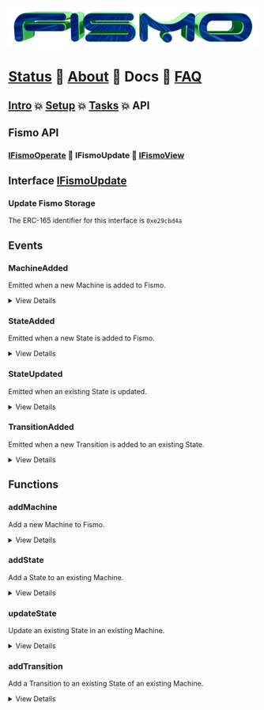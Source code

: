 ![Fismo](../images/fismo-logo.png)
# [Status](../../README.md) 🧪 [About](../about.md)  🧪 Docs 🧪 [FAQ](../faq.md)

## [Intro](../intro.md) 💥 [Setup](../setup.md) 💥 [Tasks](../tasks.md) 💥 API

## Fismo API
### [IFismoOperate](IFismoOperate.md) 🔬 IFismoUpdate 🔬 [IFismoView](IFismoView.md)

## Interface [IFismoUpdate](../../contracts/interfaces/IFismoUpdate.sol)
### Update Fismo Storage
The ERC-165 identifier for this interface is `0xe29cbd4a`

## Events
### MachineAdded
Emitted when a new Machine is added to Fismo.

<details>
<summary>
View Details
</summary>

**Signature**
```solidity
event MachineAdded(bytes4 indexed machineId, string machineName);
```
**Parameters**

| Name         | Description             | Type   |
|--------------|-------------------------|--------|
| machineId    | the machine's id        | bytes4 | 
| machineName | the name of the machine | string | 
</details>

### StateAdded
Emitted when a new State is added to Fismo. 

<details>
<summary>
View Details
</summary>

**Note**
- May be emitted multiple times during the addition of a Machine.

**Signature**

```solidity
event StateAdded(bytes4 indexed machineId, bytes4 indexed stateId, string stateName);
```
**Parameters**

| Name      | Description           | Type   |
|-----------|-----------------------|--------|
| machineId | the machine's id      | bytes4 | 
| stateId   | the state's id        | bytes4 | 
| stateName | the name of the state | string | 
</details>

### StateUpdated
Emitted when an existing State is updated. 

<details>
<summary>
View Details
</summary>

**Signature**

```solidity
event StateUpdated(bytes4 indexed machineId, bytes4 indexed stateId, string stateName);
```
**Parameters**

| Name      | Description           | Type   |
|-----------|-----------------------|--------|
| machineId | the machine's id      | bytes4 | 
| stateId   | the state's id        | bytes4 | 
| stateName | the name of the state | string | 
</details>

### TransitionAdded
Emitted when a new Transition is added to an existing State. 

<details>
<summary>
View Details
</summary>

**Note**
- May be emitted multiple times during the addition of a Machine or State.

**Signature**

```solidity
  event TransitionAdded(bytes4 indexed machineId, bytes4 indexed stateId, string action, string targetStateName);
```
**Parameters**

| Name      | Description                  | Type   |
|-----------|------------------------------|--------|
| machineId | the machine's id             | bytes4 | 
| stateId   | the state's id               | bytes4 | 
| action | the name of the action       | string | 
| targetStateName | the name of the target state | string | 
</details>

## Functions

### addMachine
Add a new Machine to Fismo.

<details>
<summary>
View Details
</summary>

**Emits**
- [`MachineAdded`](#machineadded)
- [`StateAdded`](#stateadded)
- [`TransitionAdded`](#transitionadded)

**Reverts if**
- Caller is not contract owner
- Operator address is zero
- Machine id is not valid for Machine name
- Machine already exists

**Signature**
```solidity
function addMachine(FismoTypes.Machine memory _machine)
external;
```

**Arguments**

| Name     | Description                    | Type     |
| ---------- |--------------------------------|----------|
| _machine | the machine definition to add  | FismoTypes.Machine  | 
</details>

### addState
Add a State to an existing Machine.

<details>
<summary>
View Details
</summary>

**Emits**
- [`StateAdded`](#stateadded)
- [`TransitionAdded`](#transitionadded)

**Note**
- The new state will not be reachable by any action
- Add one or more transitions to other states, targeting the new state

**Reverts if**
- Caller is not contract owner
- State id is invalid for State name
- Machine does not exist
- Any contained transition is invalid

**Signature**
```solidity
function  addState(bytes4 _machineId, FismoTypes.State memory _state)
external;
```

**Arguments**

| Name      | Description           | Type   |
|-----------|-----------------------|--------|
| _machineId | the id of the machine | bytes4 | 
| _state | the State to add      | FismoTypes.State  |
</details>

### updateState
Update an existing State in an existing Machine.

<details>
<summary>
View Details
</summary>

**Note**
- State name and id cannot be changed.

**Emits**
- [`StateAdded`](#stateadded)
- [`TransitionAdded`](#transitionadded)

**Reverts if**
- Caller is not contract owner
- Machine does not exist
- State does not exist
- State id is invalid
- Any contained transition is invalid

**Use this when**
- Adding more than one transition
- Removing one or more transitions
- Changing exitGuarded, enterGuarded, guardLogic params

**Signature**
```solidity
function updateState(bytes4 _machineId, FismoTypes.State memory _state)
external;
```

**Arguments**

| Name      | Description           | Type   |
|-----------|-----------------------|--------|
| _machineId | the id of the machine | bytes4 | 
| _state | the State to update   | FismoTypes.State  | 
</details>

### addTransition
Add a Transition to an existing State of an existing Machine.

<details>
<summary>
View Details
</summary>

**Emits**
* [`TransitionAdded`](#transitionadded)

**Reverts if**
- Caller is not contract owner
- Machine does not exist
- State does not exist
- Action id is invalid
- Target state id is invalid

**Use this when**
- Adding only a single transition (use updateState for multiple)

**Signature**
```solidity
function addTransition(bytes4 _machineId, bytes4 _stateId, FismoTypes.Transition memory _transition)
external;
```

**Arguments**

| Name      | Description           | Type   |
|-----------|-----------------------|--------|
| _machineId | the id of the machine | bytes4 | 
| _state | the State to update   | FismoTypes.State  | 
</details>